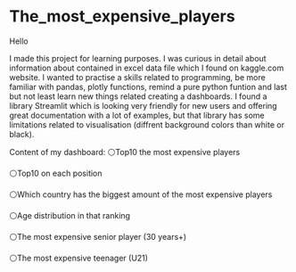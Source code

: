 # The_most_expensive_players

Hello

I made this project for learning purposes. I was curious in detail about information about contained in excel data file which I found on kaggle.com website.
I wanted to practise a skills related to programming, be more familiar with pandas, plotly functions, remind a pure python funtion and last but not least learn new things related creating a dashboards. I found a library Streamlit which is looking very friendly for new users and offering great documentation with a lot of examples, but that library has some limitations related to visualisation (diffrent background colors than white or black).

Content of my dashboard:
⚪Top10 the most expensive players

⚪Top10 on each position

⚪Which country has the biggest amount of the most expensive players

⚪Age distribution in that ranking

⚪The most expensive senior player (30 years+)

⚪The most expensive teenager (U21)
